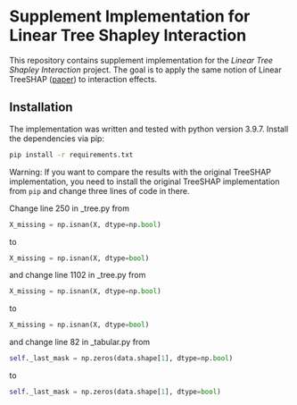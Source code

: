 # Supplement Implementation for Linear Tree Shapley Interaction

This repository contains supplement implementation for the _Linear Tree Shapley Interaction_ project.
The goal is to apply the same notion of Linear TreeSHAP ([paper](https://papers.nips.cc/paper_files/paper/2022/hash/a5a3b1ef79520b7cd122d888673a3ebc-Abstract-Conference.html)) to interaction effects.

## Installation
The implementation was written and tested with python version 3.9.7.
Install the dependencies via pip:
```bash
pip install -r requirements.txt
```

Warning: If you want to compare the results with the original TreeSHAP implementation, you need to 
install the original TreeSHAP implementation from `pip` and change three lines of code in there.

Change line 250 in _tree.py from
```python
X_missing = np.isnan(X, dtype=np.bool)
```
to
```python
X_missing = np.isnan(X, dtype=bool)
``` 
and change line 1102 in _tree.py from
```python
X_missing = np.isnan(X, dtype=np.bool)
```
to
```python
X_missing = np.isnan(X, dtype=bool)
```
and change line 82 in _tabular.py from
```python
self._last_mask = np.zeros(data.shape[1], dtype=np.bool)
```
to
```python
self._last_mask = np.zeros(data.shape[1], dtype=bool)
```
